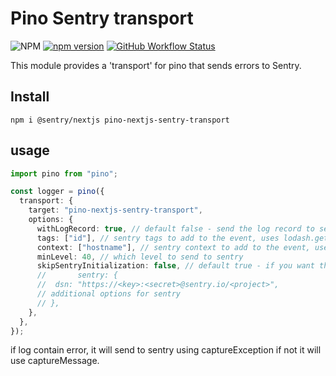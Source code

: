 # Pino Sentry transport

![NPM](https://img.shields.io/npm/l/pino-nextjs-sentry-transport)
[![npm version](https://img.shields.io/npm/v/pino-nextjs-sentry-transport)](https://www.npmjs.com/package/pino-nextjs-sentry-transport)
[![GitHub Workflow Status](https://github.com/dfr-exnaton/pino-nextjs-sentry-transport/actions/workflows/pino-nextjs-sentry-transport.yml/badge.svg?branch=main)](https://github.com/dfr-exnaton/pino-nextjs-sentry-transport/actions)

This module provides a 'transport' for pino that sends errors to Sentry.

## Install

```shell
npm i @sentry/nextjs pino-nextjs-sentry-transport
```

## usage

```typescript
import pino from "pino";

const logger = pino({
  transport: {
    target: "pino-nextjs-sentry-transport",
    options: {
      withLogRecord: true, // default false - send the log record to sentry as a context.(if its more then 8Kb Sentry will throw an error)
      tags: ["id"], // sentry tags to add to the event, uses lodash.get to get the value from the log record
      context: ["hostname"], // sentry context to add to the event, uses lodash.get to get the value from the log record,
      minLevel: 40, // which level to send to sentry
      skipSentryInitialization: false, // default true - if you want that the transport to initialize Sentry. In this case, you also need to provide the sentry init object:
      //       sentry: {
      //  dsn: "https://<key>:<secret>@sentry.io/<project>",
      // additional options for sentry
      // },
    },
  },
});
```

if log contain error, it will send to sentry using captureException if not it will use captureMessage.

